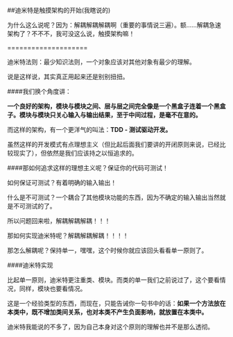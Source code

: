 ##迪米特是触摸架构的开始(我瞎说的)

为什么这么说呢？因为：解耦解耦解耦啊（重要的事情说三遍）。额……解耦急速架构了？不不不，我可没这么说，触摸架构嘛！

====================

迪米特法则：最少知识法则，一个对象应该对其他对象有最少的理解。

说是这样说，其实真正用起来还是别别扭扭。


####我们换个角度讲：


**一个良好的架构，模块与模块之间、层与层之间完全像是一个黑盒子连着一个黑盒子。模块与模块只关心输入与输出结果，至于中间过程，是毫不在意的。**

而这样的架构，有一个更洋气的叫法：**TDD - 测试驱动开发。**

虽然这样的开发模式有点理想主义（但比起后面我们要讲的开闭原则来说，已经比较现实了），但依然是我们应该持之以恒追求的。



####那如何追求这样的理想主义呢？保证你的代码可测试！

如何保证可测试？有着明确的输入输出！

什么是不可测试？一个耦合了其他模块功能的东西，因为不确定的输入输出当然就是不可测试的了。

所以问题回来啦，解耦解耦解耦！！！

那如何实现迪米特呢？解耦解耦解耦！！！！

那怎么解耦呢？保持单一，嘿嘿，这个时候你就应该回头看看单一原则了。




####迪米特实现

比起单一原则，迪米特更注重类、模块。而类的单一我们之前说过了，这个要看情况，同样，模块也要看情况。

这是一个经验类型的东西，而现在，只能告诫你一句书中的话：**如果一个方法放在本类中，既不增加类间关系，也对本类不产生负面影响，就放置在本类中。**



迪米特我能说的不多了，因为自己本身对这个原则的理解也并不是那么透彻。
